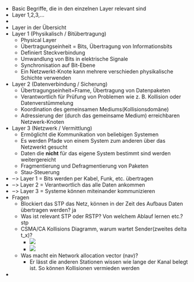 - Basic Begriffe, die in den einzelnen Layer relevant sind
- Layer 1,2,3,...
- 
- Layer in der Übersicht
- Layer 1 (Physikalisch / Bitübertragung)
    - Physical Layer
    - Übertragungseinheit = Bits, Übertragung von Informationsbits
    - Definiert Steckverbindung
    - Umwandlung von Bits in elektrische Signale
    - Synchronisation auf Bit-Ebene
    - Ein Netzwerkt-Knote kann mehrere verschieden physikalische Schichte verwenden
- Layer 2 (Datenverbindung / Sicherung)
    - Übertragungseinheit=Frame, Übertragung von Datenpaketen
    - Verantwortlich für Prüfung von Problemen wie z. B. Kollision oder Datenverstümmelung
    - Koordination des gemeinsamen Mediums(Kollisionsdomäne)
    - Adressierung der (durch das gemeinsame Medium) erreichbaren Netzwerk-Knoten
- Layer 3 (Netzwerk / Vermittlung)
    - Ermöglicht die Kommunikation von beliebigen Systemen
    - Es werden Pfade von einem System zum anderen über das Netzwerkt gesucht
    - Daten die **nicht** für das eigene System bestimmt sind werden weitergereicht
    - Fragmentierung und Defragmentierung von Paketen
    - Stau-Steuerung
- ‒> Layer 1 = Bits werden per Kabel, Funk, etc. übertragen
- ‒> Layer 2 = Verantwortlich das alle Daten ankommen
- ‒> Layer 3 = Systeme können miteinander kommunizieren
- Fragen
    - Blockiert das STP das Netz, können in der Zeit des Aufbaus Daten übertragen werden? ja 
    - Was ist relevant STP oder RSTP? Von welchem Ablauf lernen etc.? stp
    - CSMA/CA Kollisions Diagramm, warum wartet Sender(zweites delta t_x)?
        - ![](https://remnote-user-data.s3.amazonaws.com/vyAfzelfM3gSs5YgBcAEFkzOqsYFq21yu3A6gKeExcqvT53CTr4iJPRUOnHyL55753mnAnVgsgD-Iy5wsqAsj9v1eORH_VcgsZi6NlfppQ5JyuApYwzhnXANpeJ74FpQ.png)
        - ![](https://remnote-user-data.s3.amazonaws.com/7BJWjWNcQh25sl439FP6RLfsRzeGpl-UDrHJ7p7w_bS9Y4EcI9E9sdwMf5shQBWaMb2ohb8d3U2D5INIMXNEP3OUT_ZSD8790ZGW8pB8b6zQAqBwXpad4_JLnvxQZSAI.png)
    - Was macht ein Network allocation vector (nav)?
        - Er lässt die anderen Stationen wissen wie lange der Kanal belegt ist. So können Kollisionen vermieden werden
- 
